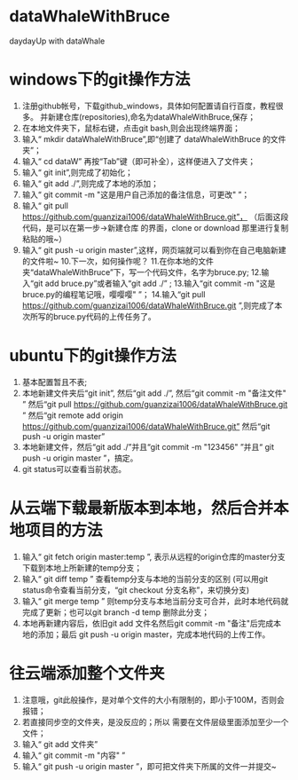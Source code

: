 # dataWhaleWithBruce
daydayUp with dataWhale

# windows下的git操作方法
1. 注册github帐号，下载github_windows，具体如何配置请自行百度，教程很多。
   并新建仓库(repositories),命名为dataWhaleWithBruce,保存；
2. 在本地文件夹下，鼠标右键，点击git bash,则会出现终端界面；
3. 输入“ mkdir dataWhaleWithBruce”,即“创建了 dataWhaleWithBruce 的文件夹”；
4. 输入“ cd dataW” 再按“Tab”键（即可补全），这样便进入了文件夹；
5. 输入“ git init”,则完成了初始化；
6. 输入“ git add ./”,则完成了本地的添加；
7. 输入“ git commit -m "这是用户自己添加的备注信息，可更改"        ”；
8. 输入“ git pull https://github.com/guanzizai1006/dataWhaleWithBruce.git”，  （后面这段代码，是可以在第一步->新建仓库 的界面，clone or download 那里进行复制粘贴的哦~）
9. 输入“ git push -u origin master”,这样，网页端就可以看到你在自己电脑新建的文件啦~
10.下一次，如何操作呢？
11.在你本地的文件夹“dataWhaleWithBruce”下，写一个代码文件，名字为bruce.py;
12.输入“git add bruce.py”或者输入“git add ./”  ;
13.输入“git commit -m "这是bruce.py的编程笔记哦，嘤嘤嘤"   ”；
14.输入“git pull https://github.com/guanzizai1006/dataWhaleWithBruce.git ”,则完成了本次所写的bruce.py代码的上传任务了。

# ubuntu下的git操作方法
1. 基本配置暂且不表;
2. 本地新建文件夹后“git init”,
   然后“git add ./”,
   然后“git commit -m "备注文件" ”
   然后“git pull https://github.com/guanzizai1006/dataWhaleWithBruce.git ”
   然后“git remote add origin https://github.com/guanzizai1006/dataWhaleWithBruce.git”
   然后“git push -u origin master”
3. 本地新建文件，然后“git add ./”并且“git commit -m "123456" ”并且“ git push -u origin master ”，搞定。
4. git status可以查看当前状态。


# 从云端下载最新版本到本地，然后合并本地项目的方法
1. 输入“ git fetch origin master:temp ”, 表示从远程的origin仓库的master分支下载到本地上所新建的temp分支；
2. 输入“ git diff temp ” 查看temp分支与本地的当前分支的区别
   (可以用git status命令查看当前分支，“git checkout 分支名称”，来切换分支)
3. 输入“ git merge temp ” 则temp分支与本地当前分支可合并，此时本地代码就完成了更新；也可以git branch -d temp 删除此分支；
4. 本地再新建内容后，依旧git add 文件名然后git commit -m "备注"后完成本地的添加；最后 git push -u origin master，完成本地代码的上传工作。


# 往云端添加整个文件夹
1. 注意哦，git此般操作，是对单个文件的大小有限制的，即小于100M，否则会报错；
2. 若直接同步空的文件夹，是没反应的；所以 需要在文件层级里面添加至少一个文件；
3. 输入“ git add 文件夹”
4. 输入“ git commit -m "内容" ”
5. 输入“ git push -u origin master ”，即可把文件夹下所属的文件一并提交~


